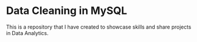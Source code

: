 # Data Cleaning in MySQL
This is a repository that I have created to showcase skills and share projects in Data Analytics.


